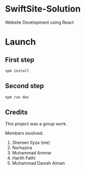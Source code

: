 # SwiftSite-Solution
Website Development using React

# Launch

## First step

```bash
npm install
```

## Second step

```bash
npm run dev
```

## Credits

This project was a group work. 

Members involved:
1. Shereen Ilyza (me)
2. Norhazira
3. Muhammad Ammar
4. Harith Fathi
5. Muhammad Danish Aiman

